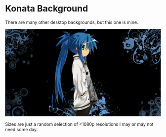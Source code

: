 # Konata Background

There are many other desktop backgrounds, but this one is mine.

![The desktop background - Konata Izumi in front of an abstract pattern](1920x1080.jpg)

Sizes are just a random selection of <1080p resolutions I may or may not need
some day.

